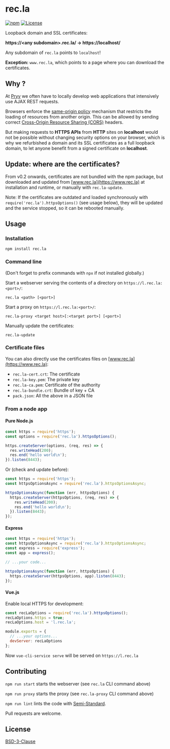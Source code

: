 # rec.la

[![npm](https://img.shields.io/npm/v/rec.la)](https://www.npmjs.com/package/rec.la) [![License](https://img.shields.io/badge/License-BSD_3--Clause-blue.svg)](https://opensource.org/licenses/BSD-3-Clause)

Loopback domain and SSL certificates:

**https://\<any subdomain>.rec.la/ → https://localhost/**

Any subdomain of `rec.la` points to `localhost`!

**Exception:** `www.rec.la`, which points to a page where you can download the certificates.


## Why ?

At [Pryv](http://pryv.com) we often have to locally develop web applications that intensively use AJAX REST requests.

Browsers enforce the [same-origin policy](https://developer.mozilla.org/en-US/docs/Web/Security/Same-origin_policy) mechanism that restricts the loading of resources from another origin. This can be allowed by sending correct [Cross-Origin Resource Sharing (CORS)](https://developer.mozilla.org/en-US/docs/Web/HTTP/CORS) headers.

But making requests to **HTTPS APIs** from **HTTP** sites on **localhost** would not be possible without changing security options on your browser, which is why we refurbished a domain and its SSL certificates as a full loopback domain, to let anyone benefit from a signed certificate on **localhost**.


## Update: where are the certificates?

From v0.2 onwards, certificates are not bundled with the npm package, but downloaded and updated from [www.rec.la](https://www.rec.la) at installation and runtime, or manually with `rec.la-update`.

Note: If the certificates are outdated and loaded synchronously with  `require('rec.la').httpsOptions()` (see usage below), they will be updated and the service stopped, so it can be rebooted manually.


## Usage

### Installation

```
npm install rec.la
```

### Command line

(Don't forget to prefix commands with `npx` if not installed globally.)

Start a webserver serving the contents of a directory on `https://l.rec.la:<port>/`:

```
rec.la <path> [<port>]
```

Start a proxy on `https://l.rec.la:<port>/`:

```
rec.la-proxy <target host>[:<target port>] [<port>]
```

Manually update the certificates:

```
rec.la-update
```

### Certificate files

You can also directly use the certificates files on [www.rec.la](https://www.rec.la):

- `rec.la-cert.crt`: The certificate
- `rec.la-key.pem`: The private key
- `rec.la-ca.pem`: Certificate of the authority
- `rec.la-bundle.crt`: Bundle of key + CA
- `pack.json`: All the above in a JSON file

### From a node app

#### Pure Node.js

```js
const https = require('https');
const options = require('rec.la').httpsOptions();

https.createServer(options, (req, res) => {
  res.writeHead(200);
  res.end('hello world\n');
}).listen(8443);
```

Or (check and update before):

```js
const https = require('https');
const httpsOptionsAsync = require('rec.la').httpsOptionsAsync;

httpsOptionsAsync(function (err, httpsOptions) {
  https.createServer(httpsOptions, (req, res) => {
    res.writeHead(200);
    res.end('hello world\n');
  }).listen(8443);
});
```

#### Express

```js
const https = require('https');
const httpsOptionsAsync = require('rec.la').httpsOptionsAsync;
const express = require('express');
const app = express();

// ...your code...

httpsOptionsAsync(function (err, httpsOptions) {
  https.createServer(httpsOptions, app).listen(8443);
});
```

#### Vue.js

Enable local HTTPS for development:

```js
const recLaOptions = require('rec.la').httpsOptions();
recLaOptions.https = true;
recLaOptions.host = 'l.rec.la';

module.exports = {
  // ...your options...
  devServer: recLaOptions
};
```

Now `vue-cli-service serve` will be served on `https://l.rec.la`


## Contributing

`npm run start` starts the webserver (see `rec.la` CLI command above)

`npm run proxy` starts the proxy (see `rec.la-proxy` CLI command above)

`npm run lint` lints the code with [Semi-Standard](https://github.com/standard/semistandard).

Pull requests are welcome.


## License

[BSD-3-Clause](LICENSE.md)

